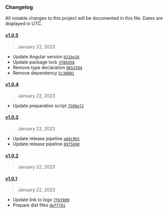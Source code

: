 ### Changelog 

 All notable changes to this project will be documented in this file. Dates are displayed in UTC.

 
#### [v1.0.5](https://github.com/PKief/angular-reactive-state/compare/v1.0.4...v1.0.5) 

> January 22, 2023 

- Update Angular version [`b31be16`](https://github.com/PKief/angular-reactive-state/commit/b31be16)
- Update package lock [`3f86458`](https://github.com/PKief/angular-reactive-state/commit/3f86458)
- Remove type declaration [`9652584`](https://github.com/PKief/angular-reactive-state/commit/9652584)
- Remove dependency [`5c30801`](https://github.com/PKief/angular-reactive-state/commit/5c30801)
 
#### [v1.0.4](https://github.com/PKief/angular-reactive-state/compare/v1.0.3...v1.0.4) 

> January 22, 2023 

- Update preparation script [`7509e72`](https://github.com/PKief/angular-reactive-state/commit/7509e72)
 
#### [v1.0.3](https://github.com/PKief/angular-reactive-state/compare/v1.0.2...v1.0.3) 

> January 22, 2023 

- Update release pipeline [`a8dc9b5`](https://github.com/PKief/angular-reactive-state/commit/a8dc9b5)
- Update release pipeline [`89f5b9d`](https://github.com/PKief/angular-reactive-state/commit/89f5b9d)
 
#### [v1.0.2](https://github.com/PKief/angular-reactive-state/compare/v1.0.1...v1.0.2) 

> January 22, 2023 

 
#### [v1.0.1](https://github.com/PKief/angular-reactive-state/compare/v1.0.0...v1.0.1) 

> January 22, 2023 

- Update link to logo [`7fbf809`](https://github.com/PKief/angular-reactive-state/commit/7fbf809)
- Prepare dist files [`defff81`](https://github.com/PKief/angular-reactive-state/commit/defff81)
